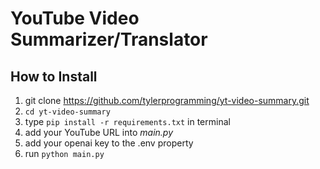 # YouTube Video Summarizer/Translator

## How to Install
1. git clone https://github.com/tylerprogramming/yt-video-summary.git
2. `cd yt-video-summary`
3. type `pip install -r requirements.txt` in terminal
4. add your YouTube URL into *main.py*
5. add your openai key to the .env property
6. run `python main.py`
